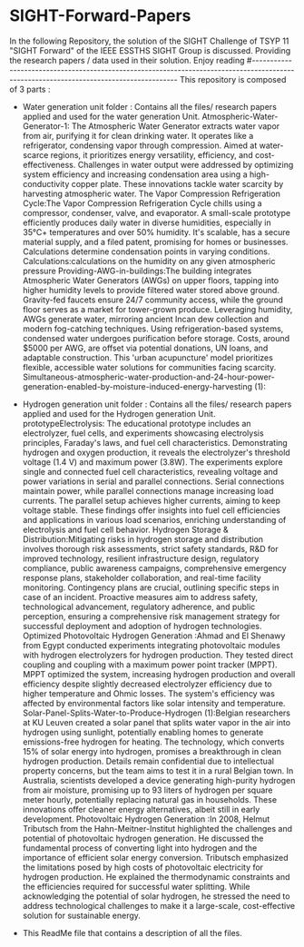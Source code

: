 # SIGHT-Forward-Papers
In the following Repository, the solution of the SIGHT Challenge of TSYP 11 "SIGHT Forward" of the IEEE ESSTHS SIGHT Group is discussed. Providing the research papers / data used in their solution. Enjoy reading 
#---------------------------------------------------------------------------------------------------------------------------------------
This repository is composed of 3 parts : 
- Water generation unit folder : Contains all the files/ research papers applied and used for the water generation Unit.
	Atmospheric-Water-Generator-1: The Atmospheric Water Generator extracts water vapor from air, purifying it for clean drinking water. It operates like a refrigerator, condensing vapor through compression. Aimed at water-scarce regions, it prioritizes energy versatility, efficiency, and cost-effectiveness. Challenges in water output were addressed by optimizing system efficiency and increasing condensation area using a high-conductivity copper plate. These innovations tackle water scarcity by harvesting atmospheric water.
	The Vapor Compression Refrigeration Cycle:The Vapor Compression Refrigeration Cycle chills using a compressor, condenser, valve, and evaporator. A small-scale prototype efficiently produces daily water in diverse humidities, especially in 35°C+ temperatures and over 50% humidity. It's scalable, has a secure material supply, and a filed patent, promising for homes or businesses. Calculations determine condensation points in varying conditions.
	Calculations:calculations on the humidity on any given atmospheric pressure 
	Providing-AWG-in-buildings:The building integrates Atmospheric Water Generators (AWGs) on upper floors, tapping into higher humidity levels to provide filtered water stored above ground. Gravity-fed faucets ensure 24/7 community access, while the ground floor serves as a market for tower-grown produce. Leveraging humidity, AWGs generate water, mirroring ancient Incan dew collection and modern fog-catching techniques. Using refrigeration-based systems, condensed water undergoes purification before storage. Costs, around $5000 per AWG, are offset via potential donations, UN loans, and adaptable construction. This 'urban acupuncture' model prioritizes flexible, accessible water solutions for communities facing scarcity.
	Simultaneous-atmospheric-water-production-and-24-hour-power-generation-enabled-by-moisture-induced-energy-harvesting (1):

- Hydrogen generation unit folder : Contains all the files/ research papers applied and used for the Hydrogen generation Unit.
	prototypeElectrolysis: The educational prototype includes an electrolyzer, fuel cells, and experiments showcasing electrolysis principles, Faraday's laws, and fuel cell characteristics. Demonstrating hydrogen and oxygen production, it reveals the electrolyzer's threshold voltage (1.4 V) and maximum power (3.8W). The experiments explore single and connected fuel cell characteristics, revealing voltage and power variations in serial and parallel connections. Serial connections maintain power, while parallel connections manage increasing load currents. The parallel setup achieves higher currents, aiming to keep voltage stable. These findings offer insights into fuel cell efficiencies and applications in various load scenarios, enriching understanding of electrolysis and fuel cell behavior.
	Hydrogen Storage & Distribution:Mitigating risks in hydrogen storage and distribution involves thorough risk assessments, strict safety standards, R&D for improved technology, resilient infrastructure design, regulatory compliance, public awareness campaigns, comprehensive emergency response plans, stakeholder collaboration, and real-time facility monitoring. Contingency plans are crucial, outlining specific steps in case of an incident. Proactive measures aim to address safety, technological advancement, regulatory adherence, and public perception, ensuring a comprehensive risk management strategy for successful deployment and adoption of hydrogen technologies.
	Optimized Photovoltaic Hydrogen Generation :Ahmad and El Shenawy from Egypt conducted experiments integrating photovoltaic modules with hydrogen electrolyzers for hydrogen production. They tested direct coupling and coupling with a maximum power point tracker (MPPT). MPPT optimized the system, increasing hydrogen production and overall efficiency despite slightly decreased electrolyzer efficiency due to higher temperature and Ohmic losses. The system's efficiency was affected by environmental factors like solar intensity and temperature.
	Solar-Panel-Splits-Water-to-Produce-Hydrogen (1):Belgian researchers at KU Leuven created a solar panel that splits water vapor in the air into hydrogen using sunlight, potentially enabling homes to generate emissions-free hydrogen for heating. The technology, which converts 15% of solar energy into hydrogen, promises a breakthrough in clean hydrogen production. Details remain confidential due to intellectual property concerns, but the team aims to test it in a rural Belgian town. In Australia, scientists developed a device generating high-purity hydrogen from air moisture, promising up to 93 liters of hydrogen per square meter hourly, potentially replacing natural gas in households. These innovations offer cleaner energy alternatives, albeit still in early development. 
	Photovoltaic Hydrogen Generation :In 2008, Helmut Tributsch from the Hahn-Meitner-Institut highlighted the challenges and potential of photovoltaic hydrogen generation. He discussed the fundamental process of converting light into hydrogen and the importance of efficient solar energy conversion. Tributsch emphasized the limitations posed by high costs of photovoltaic electricity for hydrogen production. He explained the thermodynamic constraints and the efficiencies required for successful water splitting. While acknowledging the potential of solar hydrogen, he stressed the need to address technological challenges to make it a large-scale, cost-effective solution for sustainable energy.
- This ReadMe file that contains a description of all the files. 
